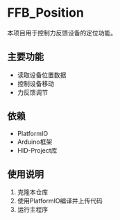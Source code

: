 # FFB_Position

本项目用于控制力反馈设备的定位功能。

## 主要功能
- 读取设备位置数据
- 控制设备移动
- 力反馈调节

## 依赖
- PlatformIO
- Arduino框架
- HID-Project库

## 使用说明
1. 克隆本仓库
2. 使用PlatformIO编译并上传代码
3. 运行主程序
